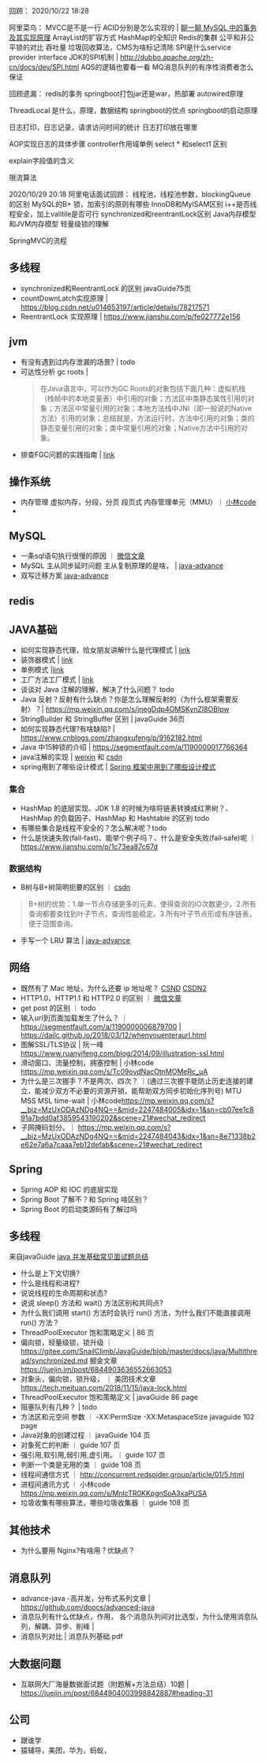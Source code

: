 
回顾：
2020/10/22 18:28

阿里菜鸟：
MVCC是不是一行
ACID分别是怎么实现的  | [聊一聊 MySQL 中的事务及其实现原理](https://www.cnblogs.com/Leo_wl/p/12372569.html)
ArrayList的扩容方式
HashMap的全知识
Redis的集群
公平和非公平锁的对比 吞吐量
垃圾回收算法，CMS为啥标记清除
SPI是什么service provider interface  JDK的SPI机制  | <http://dubbo.apache.org/zh-cn/docs/dev/SPI.html>
AQS的逻辑也要看一看
MQ消息队列的有序性消费者怎么保证

回顾遗漏：
redis的事务
springboot打包jar还是war，热部署 
autowired原理

ThreadLocal 是什么，原理，数据结构
springboot的优点
springboot的启动原理

日志打印，日志记录，请求访问时间的统计
日志打印放在哪里

AOP实现日志的具体步骤
controller作用域单例
select * 和select1 区别

explain字段值的含义

限流算法 



2020/10/29 20:18
阿里电话面试回顾：
线程池，线程池参数，blockingQueue的区别
MySQL的B+ 锁，加索引的原则有哪些
InnoDB和MyISAM区别
i++是否线程安全，加上valitile是否可行
synchronized和reentrantLock区别
Java内存模型和JVM内存模型
轻量级锁的理解

SpringMVC的流程



## 多线程
- synchronized和ReentrantLock 的区别  javaGuide75页
- countDownLatch实现原理 | <https://blog.csdn.net/u014653197/article/details/78217571>
- ReentrantLock 实现原理 | <https://www.jianshu.com/p/fe027772e156>



## jvm
- 有没有遇到过内存泄漏的场景? | todo
- 可达性分析 gc roots | 
  > 在Java语言中，可以作为GC Roots的对象包括下面几种：虚拟机栈（栈帧中的本地变量表）中引用的对象；方法区中类静态属性引用的对象；方法区中常量引用的对象；本地方法栈中JNI（即一般说的Native方法）引用的对象；总结就是，方法运行时，方法中引用的对象；类的静态变量引用的对象；类中常量引用的对象；Native方法中引用的对象。
- 排查FGC问题的实践指南 | [link](https://mp.weixin.qq.com/s/P8s3kuceBNovUP5adXpFCQ)


## 操作系统
- 内存管理 虚拟内存，分段，分页 段页式 内存管理单元（MMU）｜ [小林code](https://mp.weixin.qq.com/s?__biz=MzUxODAzNDg4NQ==&mid=2247485033&idx=1&sn=bf9ba7aca126ad186922c57a96928593&scene=21#wechat_redirect)
- 


## MySQL
- 一条sql语句执行很慢的原因 ｜ [微信文章](https://mp.weixin.qq.com/s?__biz=Mzg2OTA0Njk0OA==&mid=2247485185&idx=1&sn=66ef08b4ab6af5757792223a83fc0d45&chksm=cea248caf9d5c1dc72ec8a281ec16aa3ec3e8066dbb252e27362438a26c33fbe842b0e0adf47&token=79317275&lang=zh_CN%23rd)
- MySQL 主从同步延时问题  主从复制原理的是啥， | [java-advance](https://github.com/doocs/advanced-java/blob/master/docs/high-concurrency/mysql-read-write-separation.md)
- 双写迁移方案 [java-advance](https://github.com/doocs/advanced-java/blob/master/docs/high-concurrency/database-shard-dynamic-expand.md)


## redis



## JAVA基础

- 如何实现静态代理，给女朋友讲解什么是代理模式  | [link](https://mp.weixin.qq.com/s?__biz=MzI4Njg5MDA5NA==&mid=2247484222&idx=1&sn=5191aca33f7b331adaef11c5e07df468&chksm=ebd7423fdca0cb29cdc59b4c79afcda9a44b9206806d2212a1b807c9f5879674934c37c250a1&scene=21###wechat_redirect)
- 装饰器模式 | [link](https://mp.weixin.qq.com/s?__biz=MzI4Njg5MDA5NA==&mid=2247484226&idx=1&sn=a354d872978fc5db79a012c27ab5277f&chksm=ebd74243dca0cb5515fcad1ecfeda6a329be38c30a82a1325a5a19e7f62b0fa3c74069eed24d&scene=158#rd)
- 单例模式 |[link](https://mp.weixin.qq.com/s?__biz=MzI4Njg5MDA5NA==&mid=2247484239&idx=1&sn=6560be96e456b513cb1e4f78a740a258&chksm=ebd7424edca0cb584906fb97679cf2ca557f430fbc87d2c86ce0652d2e3c36c2528466942df5&scene=158#rd)
- 工厂方法工厂模式 | [link](https://mp.weixin.qq.com/s?__biz=MzI4Njg5MDA5NA==&mid=2247484243&idx=1&sn=972cbe6cdb578256e4d4771e7ca25de3&chksm=ebd74252dca0cb44419903758e8ca52d9ab287562f80be9365e305d6dcc2deaa45b40f9fd2e9&scene=158#rd)
- 谈谈对 Java 注解的理解，解决了什么问题？ todo
- Java 反射？反射有什么缺点？你是怎么理解反射的（为什么框架需要反射）？| <https://mp.weixin.qq.com/s/jnegDdp4OMSKynZl8OBIpw>
- StringBuilder 和 StringBuffer 区别 | javaGuide 36页
- 如何实现静态代理?有啥缺陷? | <https://www.cnblogs.com/zhangxufeng/p/9162182.html>
- Java 中15种锁的介绍 | <https://segmentfault.com/a/1190000017766364>
- java注解的实现  | [weixin](https://mp.weixin.qq.com/s?__biz=MzAxMjY1NTIxNA==&mid=2454441897&idx=1&sn=729688d470c94560c1e73e79f0c13adc&chksm=8c11e0a8bb6669be1cc4daee95b221ba437d536d598520d635fac4f18612dded58d6fddb0dce&scene=21#wechat_redirect)  和 [csdn](https://blog.csdn.net/Thinkingcao/article/details/103052623?utm_medium=distribute.pc_relevant.none-task-blog-BlogCommendFromMachineLearnPai2-3.channel_param&depth_1-utm_source=distribute.pc_relevant.none-task-blog-BlogCommendFromMachineLearnPai2-3.channel_param)
- spring用到了哪些设计模式 | [Spring 框架中用到了哪些设计模式](https://mp.weixin.qq.com/s?__biz=Mzg2OTA0Njk0OA==&mid=2247485303&idx=1&sn=9e4626a1e3f001f9b0d84a6fa0cff04a&chksm=cea248bcf9d5c1aaf48b67cc52bac74eb29d6037848d6cf213b0e5466f2d1fda970db700ba41&token=255050878&lang=zh_CN%23rd)





### 集合
- HashMap 的底层实现、JDK 1.8 的时候为啥将链表转换成红黑树？、HashMap 的负载因子、HashMap 和 Hashtable 的区别 todo
- 有哪些集合是线程不安全的？怎么解决呢？todo
- 什么是快速失败(fail‑fast)、能举个例子吗？、什么是安全失败(fail‑safe)呢 ｜ <https://www.jianshu.com/p/1c73ea87c67d>

### 数据结构
- B树与B+树简明扼要的区别  ｜ [csdn](https://blog.csdn.net/zhuanzhe117/article/details/78039692?utm_medium=distribute.pc_relevant.none-task-blog-BlogCommendFromMachineLearnPai2-1.nonecase&depth_1-utm_source=distribute.pc_relevant.none-task-blog-BlogCommendFromMachineLearnPai2-1.nonecase)
> B+树的优势：1.单一节点存储更多的元素，使得查询的IO次数更少。2.所有查询都要查找到叶子节点，查询性能稳定。3.所有叶子节点形成有序链表，便于范围查询。
- 手写一个 LRU 算法  | [java-advance](https://github.com/doocs/advanced-java/blob/master/docs/high-concurrency/redis-expiration-policies-and-lru.md)






## 网络
- 既然有了 Mac 地址，为什么还要 ip 地址呢？ [CSND](https://blog.csdn.net/John_62/article/details/68489417?utm_medium=distribute.pc_relevant.none-task-blog-BlogCommendFromMachineLearnPai2-1.nonecase&depth_1-utm_source=distribute.pc_relevant.none-task-blog-BlogCommendFromMachineLearnPai2-1.nonecase) [CSDN2](https://blog.csdn.net/qq_29996285/article/details/85213687)
- HTTP1.0、HTTP1.1 和 HTTP2.0 的区别  ｜ [微信文章](https://mp.weixin.qq.com/s/GICbiyJpINrHZ41u_4zT-A?)
- get post 的区别 ｜ todo
- 输入url到页面加载发生了什么？ ｜ <https://segmentfault.com/a/1190000006879700>  | <https://dailc.github.io/2018/03/12/whenyouenteraurl.html>
- 图解SSL/TLS协议 | 阮一峰 <https://www.ruanyifeng.com/blog/2014/09/illustration-ssl.html>
- 滑动窗口、流量控制，拥塞控制 |  小林code <https://mp.weixin.qq.com/s/Tc09ovdNacOtnMOMeRc_uA> 
- 为什么是三次握手？不是两次、四次？ ｜(通过三次握手能防止历史连接的建立，能减少双方不必要的资源开销，能帮助双方同步初始化序列号)
MTU MSS MSL time-wait | 小林code<https://mp.weixin.qq.com/s?__biz=MzUxODAzNDg4NQ==&mid=2247484005&idx=1&sn=cb07ee1c891a7bdd0af3859543190202&scene=21#wechat_redirect>
- 子网掩码划分。｜ <https://mp.weixin.qq.com/s?__biz=MzUxODAzNDg4NQ==&mid=2247484043&idx=1&sn=8e71338b2e62e7a6a7caaa7eb12defab&scene=21#wechat_redirect>





## Spring

- Spring AOP 和 IOC 的底层实现
- Spring Boot 了解不？和 Spring 啥区别？
- Spring Boot 的启动类源码有了解过吗


## 多线程

来自javaGuide  [java 并发基础常见面试题总结](https://github.com/Snailclimb/JavaGuide/blob/master/docs/java/Multithread/JavaConcurrencyBasicsCommonInterviewQuestionsSummary.md#8-%E4%BB%80%E4%B9%88%E6%98%AF%E7%BA%BF%E7%A8%8B%E6%AD%BB%E9%94%81%E5%A6%82%E4%BD%95%E9%81%BF%E5%85%8D%E6%AD%BB%E9%94%81)
- 什么是上下文切换?
- 什么是线程和进程?
- 说说线程的生命周期和状态?
- 说说 sleep() 方法和 wait() 方法区别和共同点?
- 为什么我们调用 start() 方法时会执行 run() 方法，为什么我们不能直接调用 run() 方法？
- ThreadPoolExecutor 饱和策略定义 | 86 页
- 偏向锁，轻量级锁，锁升级 ｜ <https://gitee.com/SnailClimb/JavaGuide/blob/master/docs/java/Multithread/synchronized.md>
掘金文章 <https://juejin.im/post/6844903636552663053>
- 对象头，偏向锁，锁升级，  ｜ 美团技术文章<https://tech.meituan.com/2018/11/15/java-lock.html>
- ThreadPoolExecutor 饱和策略定义 | javaGuide 86 page
- 阻塞队列有几种？ | todo
- 方法区和元空间 参数 ｜  -XX:PermSize  -XX:MetaspaceSize javaguide 102 page
- Java对象的创建过程 ｜ javaGuide 104 页
- 对象死亡的判断 ｜ guide 107 页
- 强引用,软引用,弱引用,虚引用。｜  guide 107 页
- 判断一个类是无用的类  ｜ guide 108 页
- 线程间通信方式 ｜ <http://concurrent.redspider.group/article/01/5.html>
- 进程间通讯方式 ｜ 小林code <https://mp.weixin.qq.com/s/MnIcTR0KKpgnSoA3xaPUSA>
- 垃圾收集有哪些算法，哪些垃圾收集器 ｜ guide 108 页



## 其他技术
- 为什么要用 Nginx?有啥用？优缺点？

## 消息队列
- advance-java -高并发，分布式系列文章  |  <https://github.com/doocs/advanced-java>
- 消息队列有什么优缺点，作用， 各个消息队列间对比选型，为什么使用消息队列，解耦、异步、削峰 |  
- 消息队列对比 | 消息队列基础.pdf


## 大数据问题
- 互联网大厂海量数据面试题（附题解+方法总结）10题 | <https://juejin.im/post/6844904003998842887#heading-31>



## 公司
- 跟谁学
- 猿辅导，美团，华为，蚂蚁，




















































































